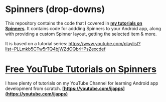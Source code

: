 # Spinners (drop-downs)
This repository contains the code that I covered in **[my tutorials on Spinners](https://www.youtube.com/playlist?list=PLLmkb5CTw5rTQ4bjWZdOQbrHPsZexcdef)**.
It contains code for addding Spinners to your Android app, along with providing a custom Spinner layout, getting the selected item &amp; more. 

It is based on a tutorial series: https://www.youtube.com/playlist?list=PLLmkb5CTw5rTQ4bjWZdOQbrHPsZexcdef

# [Free YouTube Tutorials on Spinners](https://www.youtube.com/playlist?list=PLLmkb5CTw5rTQ4bjWZdOQbrHPsZexcdef)
I have plenty of tutorials on my YouTube Channel for learning Android app development from scratch.
**[https://youtube.com/ijapps](https://youtube.com/ijapps)**

